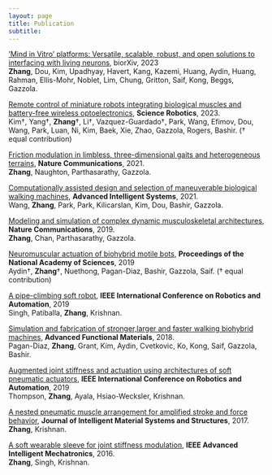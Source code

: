 ```yaml
---
layout: page
title: Publication
subtitle:
---
```


[’Mind in Vitro’ platforms: Versatile, scalable, robust, and open solutions to interfacing with living neurons](https://www.biorxiv.org/content/10.1101/2023.08.21.554033v1.abstract), biorXiv, 2023
<br />**Zhang**, Dou, Kim, Upadhyay, Havert, Kang, Kazemi, Huang, Aydin, Huang, Rahman, Ellis-Mohr, Noblet, Lim, Chung, Gritton, Saif, Kong, Beggs, Gazzola. 

[Remote control of miniature robots integrating biological muscles and battery-free wireless optoelectronics](https://www.science.org/doi/10.1126/scirobotics.add1053),
**Science Robotics**, 2023. 
<br />Kim†, Yang†, **Zhang**†, Li†, Vazquez-Guardado†, Park, Wang, Efimov, Dou, Wang, Park, Luan, Ni, Kim, Baek, Xie, Zhao,
Gazzola, Rogers, Bashir. († equal contribution)

[Friction modulation in limbless, three-dimensional gaits and heterogeneous terrains](https://www.nature.com/articles/s41467-021-26276-x#Sec12), **Nature Communications**, 2021.
<br />**Zhang**, Naughton, Parthasarathy, Gazzola.

[Computationally assisted design and selection of maneuverable biological walking machines](https://onlinelibrary.wiley.com/doi/abs/10.1002/aisy.202000237), **Advanced Intelligent Systems**, 2021.
<br />Wang, **Zhang**, Park, Park, Kilicarslan, Kim, Dou, Bashir, Gazzola. 

[Modeling and simulation of complex dynamic musculoskeletal architectures](https://www.nature.com/articles/s41467-019-12759-5#Sec18), **Nature Communications**, 2019.
<br />**Zhang**, Chan, Parthasarathy, Gazzola.

[Neuromuscular actuation of biohybrid motile bots](https://www.pnas.org/doi/abs/10.1073/pnas.1907051116), **Proceedings of the National Academy of Sciences**, 2019 
<br />Aydin†, **Zhang**†, Nuethong, Pagan-Diaz, Bashir, Gazzola, Saif. († equal contribution)

[A pipe-climbing soft robot](https://ieeexplore.ieee.org/abstract/document/8793815), **IEEE International Conference on Robotics and Automation**, 2019
<br />Singh, Patiballa, **Zhang**, Krishnan.

[Simulation and fabrication of stronger,larger and faster walking biohybrid machines](https://onlinelibrary.wiley.com/doi/abs/10.1002/adfm.201801145), **Advanced Functional Materials**, 2018.
<br />Pagan-Diaz, **Zhang**, Grant, Kim, Aydin, Cvetkovic, Ko, Kong, Saif, Gazzola, Bashir. 

[Augmented joint stiffness and actuation using architectures of soft pneumatic actuators](https://ieeexplore.ieee.org/abstract/document/8460746), **IEEE International Conference on Robotics and Automation**, 2019
<br />Thompson, **Zhang**, Ayala, Hsiao-Wecksler, Krishnan.

[A nested pneumatic muscle arrangement for amplified stroke and force behavior](https://journals.sagepub.com/doi/abs/10.1177/1045389X17730920), **Journal of Intelligent Material Systems and Structures**, 2017.
<br />**Zhang**, Krishnan. 

[A soft wearable sleeve for joint stiffness modulation](https://ieeexplore.ieee.org/abstract/document/7576777), **IEEE Advanced Intelligent Mechatronics**, 2016.
<br />**Zhang**, Singh, Krishnan.  


